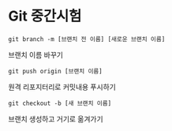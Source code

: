 # Git 중간시험

```
git branch -m [브랜치 전 이름] [새로운 브랜치 이름]
```
브랜치 이름 바꾸기

```
git push origin [브랜치 이름]
```
원격 리포지터리로 커밋내용 푸시하기

```
git checkout -b [새 브랜치 이름]
```
브랜치 생성하고 거기로 옮겨가기